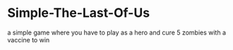 # Simple-The-Last-Of-Us
a simple game where you have to play as a hero and cure 5 zombies with a vaccine to win
